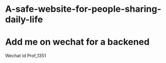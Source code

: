 # A-safe-website-for-people-sharing-daily-life
# Add me on wechat for a backened
Wechat Id Prof_1351
